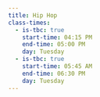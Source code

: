 ```yaml
---
title: Hip Hop
class-times:
  - is-tbc: true
    start-time: 04:15 PM
    end-time: 05:00 PM
    day: Tuesday
  - is-tbc: true
    start-time: 05:45 AM
    end-time: 06:30 PM
    day: Tuesday
---
```

